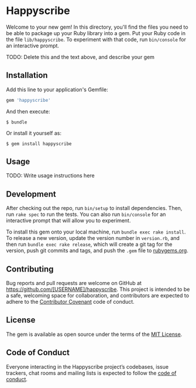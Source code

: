 # Happyscribe

Welcome to your new gem! In this directory, you'll find the files you need to be able to package up your Ruby library into a gem. Put your Ruby code in the file `lib/happyscribe`. To experiment with that code, run `bin/console` for an interactive prompt.

TODO: Delete this and the text above, and describe your gem

## Installation

Add this line to your application's Gemfile:

```ruby
gem 'happyscribe'
```

And then execute:

    $ bundle

Or install it yourself as:

    $ gem install happyscribe

## Usage

TODO: Write usage instructions here

## Development

After checking out the repo, run `bin/setup` to install dependencies. Then, run `rake spec` to run the tests. You can also run `bin/console` for an interactive prompt that will allow you to experiment.

To install this gem onto your local machine, run `bundle exec rake install`. To release a new version, update the version number in `version.rb`, and then run `bundle exec rake release`, which will create a git tag for the version, push git commits and tags, and push the `.gem` file to [rubygems.org](https://rubygems.org).

## Contributing

Bug reports and pull requests are welcome on GitHub at https://github.com/[USERNAME]/happyscribe. This project is intended to be a safe, welcoming space for collaboration, and contributors are expected to adhere to the [Contributor Covenant](http://contributor-covenant.org) code of conduct.

## License

The gem is available as open source under the terms of the [MIT License](https://opensource.org/licenses/MIT).

## Code of Conduct

Everyone interacting in the Happyscribe project’s codebases, issue trackers, chat rooms and mailing lists is expected to follow the [code of conduct](https://github.com/[USERNAME]/happyscribe/blob/master/CODE_OF_CONDUCT.md).
